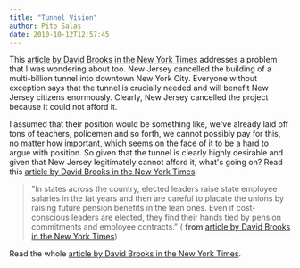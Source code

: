 ```yaml
---
title: "Tunnel Vision"
author: Pito Salas
date: 2010-10-12T12:57:45
---
```




This [article by David Brooks in the New York
Times](<http://www.nytimes.com/2010/10/12/opinion/12brooks.html>) addresses a
problem that I was wondering about too. New Jersey cancelled the building of a
multi-billion tunnel into downtown New York City. Everyone without exception
says that the tunnel is crucially needed and will benefit New Jersey citizens
enormously. Clearly, New Jersey cancelled the project because it could not
afford it.

I assumed that their position would be something like, we've already laid off
tons of teachers, policemen and so forth, we cannot possibly pay for this, no
matter how important, which seems on the face of it to be a hard to argue with
position. So given that the tunnel is clearly highly desirable and given that
New Jersey legitimately cannot afford it, what's going on? Read this [article
by David Brooks in the New York
Times](<http://www.nytimes.com/2010/10/12/opinion/12brooks.html>):

> "In states across the country, elected leaders raise state employee salaries
> in the fat years and then are careful to placate the unions by raising
> future pension benefits in the lean ones. Even if cost-conscious leaders are
> elected, they find their hands tied by pension commitments and employee
> contracts." ( **from** [article by David Brooks in the New York
> Times](<http://www.nytimes.com/2010/10/12/opinion/12brooks.html>))

Read the whole [article by David Brooks in the New York
Times](<http://www.nytimes.com/2010/10/12/opinion/12brooks.html>).



